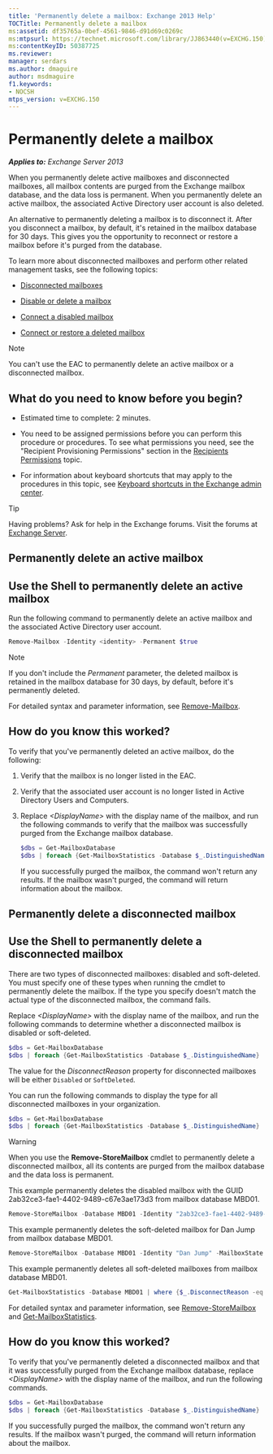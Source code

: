 ```yaml
---
title: 'Permanently delete a mailbox: Exchange 2013 Help'
TOCTitle: Permanently delete a mailbox
ms:assetid: df35765a-0bef-4561-9846-d91d69c0269c
ms:mtpsurl: https://technet.microsoft.com/library/JJ863440(v=EXCHG.150)
ms:contentKeyID: 50387725
ms.reviewer: 
manager: serdars
ms.author: dmaguire
author: msdmaguire
f1.keywords:
- NOCSH
mtps_version: v=EXCHG.150
---
```


# Permanently delete a mailbox

_**Applies to:** Exchange Server 2013_

When you permanently delete active mailboxes and disconnected mailboxes, all mailbox contents are purged from the Exchange mailbox database, and the data loss is permanent. When you permanently delete an active mailbox, the associated Active Directory user account is also deleted.

An alternative to permanently deleting a mailbox is to disconnect it. After you disconnect a mailbox, by default, it's retained in the mailbox database for 30 days. This gives you the opportunity to reconnect or restore a mailbox before it's purged from the database.

To learn more about disconnected mailboxes and perform other related management tasks, see the following topics:

- [Disconnected mailboxes](disconnected-mailboxes-exchange-2013-help.md)

- [Disable or delete a mailbox](disable-or-delete-a-mailbox-exchange-2013-help.md)

- [Connect a disabled mailbox](connect-a-disabled-mailbox-exchange-2013-help.md)

- [Connect or restore a deleted mailbox](connect-or-restore-a-deleted-mailbox-exchange-2013-help.md)

> [!NOTE]
> You can't use the EAC to permanently delete an active mailbox or a disconnected mailbox.

## What do you need to know before you begin?

- Estimated time to complete: 2 minutes.

- You need to be assigned permissions before you can perform this procedure or procedures. To see what permissions you need, see the "Recipient Provisioning Permissions" section in the [Recipients Permissions](recipients-permissions-exchange-2013-help.md) topic.

- For information about keyboard shortcuts that may apply to the procedures in this topic, see [Keyboard shortcuts in the Exchange admin center](keyboard-shortcuts-in-the-exchange-admin-center-2013-help.md).

> [!TIP]
> Having problems? Ask for help in the Exchange forums. Visit the forums at [Exchange Server](https://social.technet.microsoft.com/forums/office/home?category=exchangeserver).

## Permanently delete an active mailbox

## Use the Shell to permanently delete an active mailbox

Run the following command to permanently delete an active mailbox and the associated Active Directory user account.

```powershell
Remove-Mailbox -Identity <identity> -Permanent $true
```

> [!NOTE]
> If you don't include the <EM>Permanent</EM> parameter, the deleted mailbox is retained in the mailbox database for 30 days, by default, before it's permanently deleted.

For detailed syntax and parameter information, see [Remove-Mailbox](https://docs.microsoft.com/powershell/module/exchange/Remove-Mailbox).

## How do you know this worked?

To verify that you've permanently deleted an active mailbox, do the following:

1. Verify that the mailbox is no longer listed in the EAC.

2. Verify that the associated user account is no longer listed in Active Directory Users and Computers.

3. Replace _\<DisplayName\>_ with the display name of the mailbox, and run the following commands to verify that the mailbox was successfully purged from the Exchange mailbox database.

   ```powershell
   $dbs = Get-MailboxDatabase
   $dbs | foreach {Get-MailboxStatistics -Database $_.DistinguishedName} | where {$_.DisplayName -eq "<DisplayName>"}
   ```

   If you successfully purged the mailbox, the command won't return any results. If the mailbox wasn't purged, the command will return information about the mailbox.

## Permanently delete a disconnected mailbox

## Use the Shell to permanently delete a disconnected mailbox

There are two types of disconnected mailboxes: disabled and soft-deleted. You must specify one of these types when running the cmdlet to permanently delete the mailbox. If the type you specify doesn't match the actual type of the disconnected mailbox, the command fails.

Replace _\<DisplayName\>_ with the display name of the mailbox, and run the following commands to determine whether a disconnected mailbox is disabled or soft-deleted.

```powershell
$dbs = Get-MailboxDatabase
$dbs | foreach {Get-MailboxStatistics -Database $_.DistinguishedName} | where {$_.DisplayName -eq "<DisplayName>"} | Format-List DisplayName,MailboxGuid,Database,DisconnectReason
```

The value for the *DisconnectReason* property for disconnected mailboxes will be either `Disabled` or `SoftDeleted`.

You can run the following commands to display the type for all disconnected mailboxes in your organization.

```powershell
$dbs = Get-MailboxDatabase
$dbs | foreach {Get-MailboxStatistics -Database $_.DistinguishedName} | where {$_.DisconnectReason -ne $null} | Format-List DisplayName,MailboxGuid,Database,DisconnectReason
```

> [!WARNING]
> When you use the <STRONG>Remove-StoreMailbox</STRONG> cmdlet to permanently delete a disconnected mailbox, all its contents are purged from the mailbox database and the data loss is permanent.

This example permanently deletes the disabled mailbox with the GUID 2ab32ce3-fae1-4402-9489-c67e3ae173d3 from mailbox database MBD01.

```powershell
Remove-StoreMailbox -Database MBD01 -Identity "2ab32ce3-fae1-4402-9489-c67e3ae173d3" -MailboxState Disabled
```

This example permanently deletes the soft-deleted mailbox for Dan Jump from mailbox database MBD01.

```powershell
Remove-StoreMailbox -Database MBD01 -Identity "Dan Jump" -MailboxState SoftDeleted
```

This example permanently deletes all soft-deleted mailboxes from mailbox database MBD01.

```powershell
Get-MailboxStatistics -Database MBD01 | where {$_.DisconnectReason -eq "SoftDeleted"} | ForEach {Remove-StoreMailbox -Database $_.Database -Identity $_.MailboxGuid -MailboxState SoftDeleted}
```

For detailed syntax and parameter information, see [Remove-StoreMailbox](https://docs.microsoft.com/powershell/module/exchange/Remove-StoreMailbox) and [Get-MailboxStatistics](https://docs.microsoft.com/powershell/module/exchange/Get-MailboxStatistics).

## How do you know this worked?

To verify that you've permanently deleted a disconnected mailbox and that it was successfully purged from the Exchange mailbox database, replace _\<DisplayName\>_ with the display name of the mailbox, and run the following commands.

```powershell
$dbs = Get-MailboxDatabase
$dbs | foreach {Get-MailboxStatistics -Database $_.DistinguishedName} | where {$_.DisplayName -eq "<DisplayName>"}
```

If you successfully purged the mailbox, the command won't return any results. If the mailbox wasn't purged, the command will return information about the mailbox.
